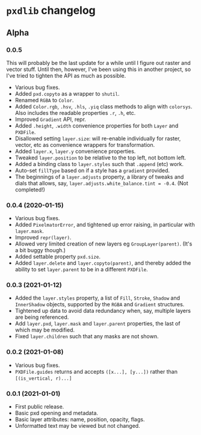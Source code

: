 # `pxdlib` changelog

## Alpha

### 0.0.5

This will probably be the last update for a while until I figure out raster and vector stuff. Until then, however, I've been using this in another project, so I've tried to tighten the API as much as possible. 

- Various bug fixes.
- Added `pxd.copyto` as a wrapper to `shutil`.
- Renamed `RGBA` to `Color`.
- Added `Color.rgb`, `.hsv`, `.hls`, `.yiq` class methods to align with `colorsys`. Also includes the readable properties `.r`, `.h`, etc.
- Improved `Gradient` API, repr.
- Added `.height`, `.width` convenience properties for both `Layer` and `PXDFile`.
- Disallowed setting `layer.size`: will re-enable individually for raster, vector, etc as convenience wrappers for transformation.
- Added `layer.x`, `layer.y` convenience properties.
- Tweaked `layer.position` to be relative to the top left, not bottom left.
- Added a binding class to `layer.styles` such that `.append` (etc) work.
- Auto-set `fillType` based on if a style has a `gradient` provided.
- The beginnings of a `layer.adjusts` property, a library of tweaks and dials that allows, say, `layer.adjusts.white_balance.tint = -0.4`. (Not completed!)

### 0.0.4 (2020-01-15)

- Various bug fixes.
- Added `PixelmatorError`, and tightened up error raising, in particular with `layer.mask`.
- Improved `repr(layer)`.
- Allowed very limited creation of new layers eg `GroupLayer(parent)`. (It's a bit buggy though.)
- Added settable property `pxd.size`.
- Added `layer.delete` and `layer.copyto(parent)`, and thereby added the ability to set `layer.parent` to be in a different `PXDFile`.

### 0.0.3 (2021-01-12)

- Added the `layer.styles` property, a list of `Fill`, `Stroke`, `Shadow` and `InnerShadow` objects, supported by the `RGBA` and `Gradient` structures.
- Tightened up data to avoid data redundancy when, say, multiple layers are being referenced.
- Add `layer.pxd`, `layer.mask` and `layer.parent` properties, the last of which may be modified.
- Fixed `layer.children` such that any masks are not shown.

### 0.0.2 (2021-01-08)

- Various bug fixes.
- `PXDFile.guides` returns and accepts `([x...], [y...])` rather than `[(is_vertical, r)...]`

### 0.0.1 (2021-01-01)

- First public release.
- Basic pxd opening and metadata.
- Basic layer attributes: name, position, opacity, flags.
- Unformatted text may be viewed but not changed.
